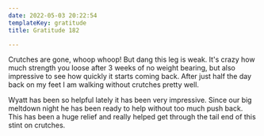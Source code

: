 ```yaml
---
date: 2022-05-03 20:22:54
templateKey: gratitude
title: Gratitude 182

---
```


Crutches are gone, whoop whoop!  But dang this leg is weak.  It's crazy how
much strength you loose after 3 weeks of no weight bearing, but also impressive
to see how quickly it starts coming back.  After just half the day back on my
feet I am walking without crutches pretty well.

Wyatt has been so helpful lately it has been very impressive.  Since our big
meltdown night he has been ready to help without too much push back.  This has
been a huge relief and really helped get through the tail end of this stint on
crutches.
